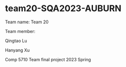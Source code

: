 # team20-SQA2023-AUBURN
Team name: Team 20


Team member:

Qingtao Lu

Hanyang Xu

Comp 5710 Team final project 2023 Spring
